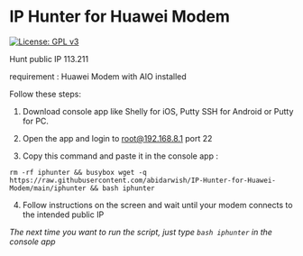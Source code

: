 # IP Hunter for Huawei Modem

[![License: GPL v3](https://img.shields.io/badge/License-GPLv3-blue.svg)](https://www.gnu.org/licenses/gpl-3.0)

Hunt public IP 113.211

requirement : Huawei Modem with AIO installed

Follow these steps:

1. Download console app like Shelly for iOS, Putty SSH for Android or Putty for PC.

2. Open the app and login to root@192.168.8.1 port 22

3. Copy this command and paste it in the console app :

```
rm -rf iphunter && busybox wget -q https://raw.githubusercontent.com/abidarwish/IP-Hunter-for-Huawei-Modem/main/iphunter && bash iphunter
```

4. Follow instructions on the screen and wait until your modem connects to the intended public IP

<I>The next time you want to run the script, just type `bash iphunter` in the console app</I>
